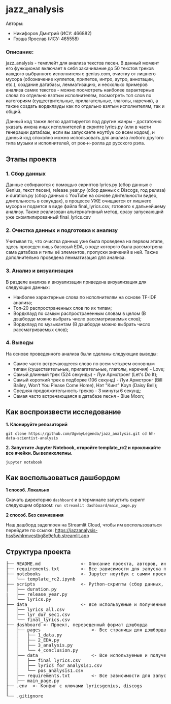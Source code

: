 # jazz_analysis
Авторы: 
* Никифоров Дмитрий (ИСУ: 466882) 
* Говша Ярослав (ИСУ: 465558)

### Описание:
jazz_analysis - темплейт для анализа текстов песен. В данный момент его функционал включает в себя закачивание до 50 текстов треков каждого выбранного исполнителя с genius.com, очистку от лишнего мусора (обозначение куплетов, припетов, интро, аутро, аннотации, etc.), создание датабазы, лемматизацию, и несколько примеров анализа самих текстов - можно посмотреть наиболее характерные слова по отдельно взятым исполнителям, посмотреть топ слов по категориям (существительные, прилагательные, глаголы, наречия), а также создать вордклауды как по отдельно взятым исполнителям, так и общий.

Данный код также легко адаптируется под другие жанры - достаточно указать имена иных исполнителей в скрипте lyrics.py (или в части генерации датабазы, если вы запускаете ноутбук со всем кодом), и данный код спокойно можно использовать для анализа любого другого типа музыки и исполнителей, от рок-н-ролла до русского рэпа.

## Этапы проекта
### 1. Сбор данных
Данные собираются с помощью скриптов lyrics.py (сбор данных с Genius, текст песен), release_year.py (сбор данных с Discogs, год релиза) и duration.py (сбор данных с YouTube на основе длительности видео, длительность в секундах), в процессе УЖЕ очищается от лишнего мусора и подается в виде файла final_lyrics.csv, готового к дальнейшему анализу. Также реализован альтернативный метод, сразу запускающий уже скомпилированный final_lyrics.csv
### 2. Очистка данных и подготовка к анализу
Учитывая то, что очистка данных уже была проведена на первом этапе, здесь проведен лишь базовый EDA, в ходе которого была рассмотрена сама датабаза и типы её элементов, пропуски значений в ней. Также дополнительно проведена лемматизация для анализа.


### 3. Анализ и визуализация
В разделе анализа и визуализации приведена визуализация для следующих данных:
* Наиболее характерные слова по исполнителям на основе TF-IDF анализа;
* Топ-20 распространенных слов по их типам;
* Вордклауд по самым распространенным словам в целом (В дэшборде можно выбрать число рассматриваемых слов);
* Вордклауд по музыкантам (В дэшборде можно выбрать число рассматриваемых слов);

### 4. Выводы
На основе проведенного анализа были сделаны следующие выводы:
* Самое часто встречающееся слово по всем четырем основным типам (существительные, прилагательные, глаголы, наречия) - Love;
* Самый длинный трек (524 секунды) - Луи Армстронг (Let's Do It);
* Самый короткий трек в подборке (106 секунд) - Луи Армстронг (Bill Bailey, Won’t You Please Come Home), Нэт "Кинг" Коул (Daisy Bell);
* Средняя продолжительность треков - 3 минуты 6 секунд;
* Самая часто встречающаяся в датабазе песня - Blue Moon;

## Как воспроизвести исследование
**1. Клонируйте репозиторий**

``git clone https://github.com/UgwayLegenda/jazz_analysis.git
cd hh-data-scientist-analysis ``

**2. Запустите Jupyter Notebook, откройте template_rc2 и прокликайте все ячейки. Вы великолепны.**

``jupyter notebook``

## Как воспользоваться дашбордом

**1 способ. Локально**

Скачать директорию ``dashboard`` и в терминале запустить скрипт следующим образом: `run streamlit dashboard/main_page.py`

**2 способ. Без скачивания**

Наш дашборд задеплоен на Streamlit Cloud, чтобы им воспользоваться перейдите по ссылке: https://jazzanalysis-hss5whlrmvestbg8e9efub.streamlit.app

## Структура проекта
 <pre>
├── README.md               <- Описание проекта, авторов, инструкции
├── requirements.txt        <- Все зависимости для запуска проекта. Можно установить автоматически через Jupyter ноутбук.
├── notebooks               <- Jupyter ноутбук с самим проектом.
│   └── template_rc2.ipynb
├── scripts                 <- Python-скрипты (сбор данных, текст и продолжительность треков. Продублированы в коде самого проекта.)
│   ├── duration.py
|   ├── release_year.py
│   └── lyrics.py
├── data                    <- Все используемые и полученные данные
│   ├── lyrics_all.csv
│   ├── lyr_dur_sec1.csv
│   └── final_lyrics.csv
├── dashboard <- Проект, переведенный формат дэшборда
│   ├── pages                   <- Все страницы для дэшборда      
│   │   ├── 1_data.py
│   │   ├── 2_EDA.py
│   │   ├── 3_analysis.py
│   │   └── 4_conclusion.py
│   ├── data                    <- Все используемые и полученные данные для дэшборда
│   │   ├── final_lyrics.csv
│   │   ├── lyrics_for_analysis1.csv
│   │   └── pos_analysis1.csv
│   ├── requirements.txt        <- Все зависимости для запуска проекта. Копия файла выше.
│   ├── main_page.py  
├── .env  <- Конфиг с ключами lyricsgenius, discogs
│  
└── .gitignore
</pre>
